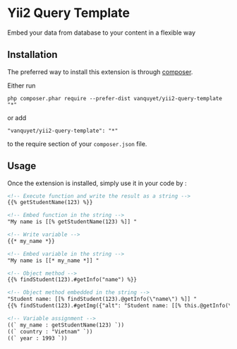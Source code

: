 Yii2 Query Template
===================
Embed your data from database to your content in a flexible way

Installation
------------

The preferred way to install this extension is through [composer](http://getcomposer.org/download/).

Either run

```
php composer.phar require --prefer-dist vanquyet/yii2-query-template "*"
```

or add

```
"vanquyet/yii2-query-template": "*"
```

to the require section of your `composer.json` file.


Usage
-----

Once the extension is installed, simply use it in your code by  :

```html
<!-- Execute function and write the result as a string -->
{{% getStudentName(123) %}}

<!-- Embed function in the string -->
"My name is [[% getStudentName(123) %]] "

<!-- Write variable -->
{{* my_name *}}

<!-- Embed variable in the string -->
"My name is [[* my_name *]] "

<!-- Object method -->
{{% findStudent(123).#getInfo("name") %}}

<!-- Object method embedded in the string -->
"Student name: [[% findStudent(123).@getInfo(\"name\") %]] "
{{% findStudent(123).#getImg({"alt": "Student name: [[% this.@getInfo(\"name\") %]]"}) %}}

<!-- Variable assignment -->
((` my_name : getStudentName(123) `))
((` country : "Vietnam" `))
((` year : 1993 `))
```